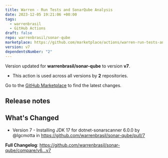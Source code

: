 ```yaml
---
title: Warren - Run Tests and SonarQube Analysis
date: 2023-12-05 19:21:06 +00:00
tags:
  - warrenbrasil
  - GitHub Actions
draft: false
repo: warrenbrasil/sonar-qube
marketplace: https://github.com/marketplace/actions/warren-run-tests-and-sonarqube-analysis
version: v7
dependentsNumber: "2"
---
```



Version updated for **warrenbrasil/sonar-qube** to version **v7**.
- This action is used across all versions by **2** repositories.

Go to the [GitHub Marketplace](https://github.com/marketplace/actions/warren-run-tests-and-sonarqube-analysis) to find the latest changes.

## Release notes

## What's Changed
* Version 7 - Installing JDK 17 for dotnet-sonarscanner 6.0.0 by @lgcmotta in https://github.com/warrenbrasil/sonar-qube/pull/7


**Full Changelog**: https://github.com/warrenbrasil/sonar-qube/compare/v6...v7
